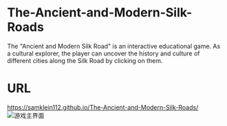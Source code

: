# The-Ancient-and-Modern-Silk-Roads
The "Ancient and Modern Silk Road" is an interactive educational game. As a cultural explorer, the player can uncover the history and culture of different cities along the Silk Road by clicking on them.
# URL
https://samklein112.github.io/The-Ancient-and-Modern-Silk-Roads/
![游戏主界面](images/image.png)
